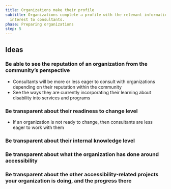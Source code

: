 ```yaml
---
title: Organizations make their profile
subtitle: Organizations complete a profile with the relevant information of
  interest to consultants.
phase: Preparing organizations
step: 5
---
```

## Ideas

### Be able to see the reputation of an organization from the community’s perspective


* Consultants will be more or less eager to consult with organizations depending on their reputation within the community
* See the ways they are currently incorporating their learning about disability into services and programs

### Be transparent about their readiness to change level

* If an organization is not ready to change, then consultants are less eager to work with them

### Be transparent about their internal knowledge level



### Be transparent about what the organization has done around accessibility



### Be transparent about the other accessibility-related projects your organization is doing, and the progress there
